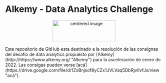 # Alkemy - Data Analytics Challenge
<p align="center">
	<img src="https://www.alkemy.org/static/media/alkemyLogo.2daef856.svg" width="200" height="70" alt="centered image"/>
</p>
Este repositorio de GitHub esta destinado a la resolución de las consignas del desafío de data analytics propuesto por [Alkemy](http://https://www.alkemy.org/ "Alkemy") para la asceleración de enero  de 2022. Las consigas pueden verse [acá](https://drive.google.com/file/d/1ZxBnjsof8yCZx1JVLVaq5DbRjvIIvfJs/view "acá").